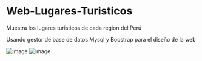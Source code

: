 # Web-Lugares-Turisticos
Muestra los lugares turisticos de cada region del Perú

Usando gestor de base de datos Mysql y Boostrap para el diseño de la web

![image](https://user-images.githubusercontent.com/76820512/166159249-0c52391a-b1d3-4f32-ad14-fb34c7998ab6.png)
![image](https://user-images.githubusercontent.com/76820512/166159269-f7c79d50-4a34-42d6-8c8e-fd27f2ba5ec7.png)

